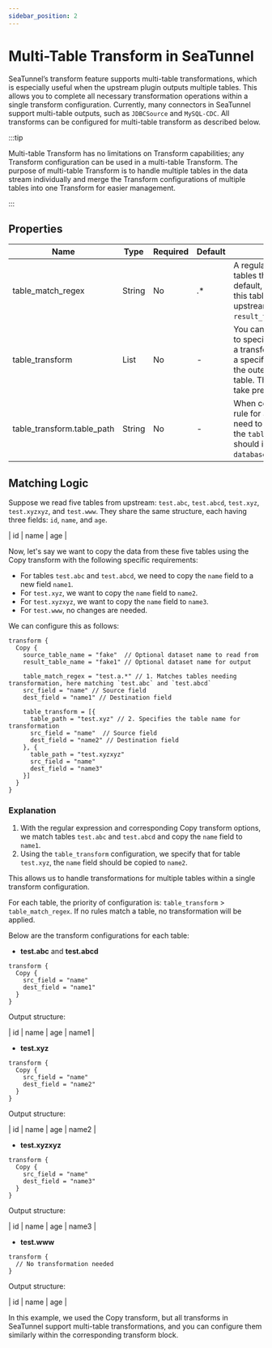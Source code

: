 ```yaml
---
sidebar_position: 2
---
```


# Multi-Table Transform in SeaTunnel

SeaTunnel’s transform feature supports multi-table transformations, which is especially useful when the upstream plugin outputs multiple tables. This allows you to complete all necessary transformation operations within a single transform configuration. Currently, many connectors in SeaTunnel support multi-table outputs, such as `JDBCSource` and `MySQL-CDC`. All transforms can be configured for multi-table transform as described below.

:::tip

Multi-table Transform has no limitations on Transform capabilities; any Transform configuration can be used in a multi-table Transform. The purpose of multi-table Transform is to handle multiple tables in the data stream individually and merge the Transform configurations of multiple tables into one Transform for easier management.

:::

## Properties

| Name                       | Type   | Required | Default | Description                                                                                                                                                                                                                                                     |
|----------------------------|--------|----------|---------|-----------------------------------------------------------------------------------------------------------------------------------------------------------------------------------------------------------------------------------------------------------------|
| table_match_regex          | String | No       | .*      | A regular expression to match the tables that require transformation. By default, it matches all tables. Note that this table name refers to the actual upstream table name, not `result_table_name`.                                                           |
| table_transform            | List   | No       | -       | You can use a list in `table_transform` to specify rules for individual tables. If a transformation rule is configured for a specific table in `table_transform`, the outer rules will not apply to that table. The rules in `table_transform` take precedence. |
| table_transform.table_path | String | No       | -       | When configuring a transformation rule for a table in `table_transform`, you need to specify the table path using the `table_path` field. The table path should include `databaseName[.schemaName].tableName`.                                                  |

## Matching Logic

Suppose we read five tables from upstream: `test.abc`, `test.abcd`, `test.xyz`, `test.xyzxyz`, and `test.www`. They share the same structure, each having three fields: `id`, `name`, and `age`.

| id | name | age |

Now, let's say we want to copy the data from these five tables using the Copy transform with the following specific requirements:
- For tables `test.abc` and `test.abcd`, we need to copy the `name` field to a new field `name1`.
- For `test.xyz`, we want to copy the `name` field to `name2`.
- For `test.xyzxyz`, we want to copy the `name` field to `name3`.
- For `test.www`, no changes are needed.

We can configure this as follows:

```hocon
transform {
  Copy {
    source_table_name = "fake"  // Optional dataset name to read from
    result_table_name = "fake1" // Optional dataset name for output

    table_match_regex = "test.a.*" // 1. Matches tables needing transformation, here matching `test.abc` and `test.abcd`
    src_field = "name" // Source field
    dest_field = "name1" // Destination field

    table_transform = [{
      table_path = "test.xyz" // 2. Specifies the table name for transformation
      src_field = "name"  // Source field
      dest_field = "name2" // Destination field
    }, {
      table_path = "test.xyzxyz"
      src_field = "name"
      dest_field = "name3"
    }]
  }
}
```

### Explanation

1. With the regular expression and corresponding Copy transform options, we match tables `test.abc` and `test.abcd` and copy the `name` field to `name1`.
2. Using the `table_transform` configuration, we specify that for table `test.xyz`, the `name` field should be copied to `name2`.

This allows us to handle transformations for multiple tables within a single transform configuration.

For each table, the priority of configuration is: `table_transform` > `table_match_regex`. If no rules match a table, no transformation will be applied.

Below are the transform configurations for each table:

- **test.abc** and **test.abcd**

```hocon
transform {
  Copy {
    src_field = "name"
    dest_field = "name1"
  }
}
```

Output structure:

| id | name | age | name1 |

- **test.xyz**

```hocon
transform {
  Copy {
    src_field = "name"
    dest_field = "name2"
  }
}
```

Output structure:

| id | name | age | name2 |

- **test.xyzxyz**

```hocon
transform {
  Copy {
    src_field = "name"
    dest_field = "name3"
  }
}
```

Output structure:

| id | name | age | name3 |

- **test.www**

```hocon
transform {
  // No transformation needed
}
```

Output structure:

| id | name | age |

In this example, we used the Copy transform, but all transforms in SeaTunnel support multi-table transformations, and you can configure them similarly within the corresponding transform block.